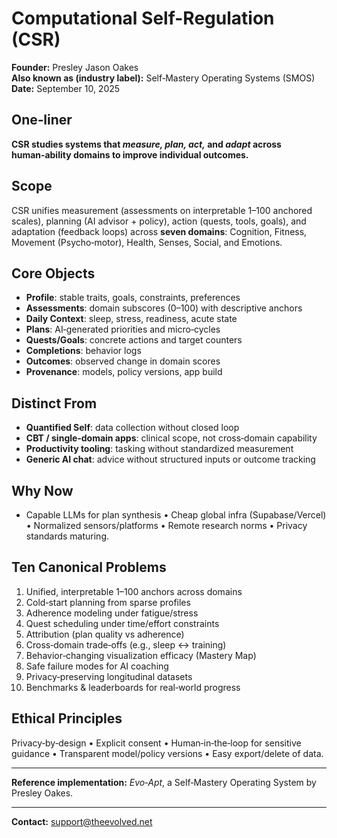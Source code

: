 # Computational Self-Regulation (CSR)
**Founder:** Presley Jason Oakes  
**Also known as (industry label):** Self‑Mastery Operating Systems (SMOS)  
**Date:** September 10, 2025

## One‑liner
**CSR studies systems that *measure, plan, act,* and *adapt* across human‑ability domains to improve individual outcomes.**

## Scope
CSR unifies measurement (assessments on interpretable 1–100 anchored scales), planning (AI advisor + policy), action (quests, tools, goals), and adaptation (feedback loops) across **seven domains**:
Cognition, Fitness, Movement (Psycho‑motor), Health, Senses, Social, and Emotions.

## Core Objects
- **Profile**: stable traits, goals, constraints, preferences
- **Assessments**: domain subscores (0–100) with descriptive anchors
- **Daily Context**: sleep, stress, readiness, acute state
- **Plans**: AI‑generated priorities and micro‑cycles
- **Quests/Goals**: concrete actions and target counters
- **Completions**: behavior logs
- **Outcomes**: observed change in domain scores
- **Provenance**: models, policy versions, app build

## Distinct From
- **Quantified Self**: data collection without closed loop
- **CBT / single‑domain apps**: clinical scope, not cross‑domain capability
- **Productivity tooling**: tasking without standardized measurement
- **Generic AI chat**: advice without structured inputs or outcome tracking

## Why Now
- Capable LLMs for plan synthesis • Cheap global infra (Supabase/Vercel) • Normalized sensors/platforms • Remote research norms • Privacy standards maturing.

## Ten Canonical Problems
1. Unified, interpretable 1–100 anchors across domains  
2. Cold‑start planning from sparse profiles  
3. Adherence modeling under fatigue/stress  
4. Quest scheduling under time/effort constraints  
5. Attribution (plan quality vs adherence)  
6. Cross‑domain trade‑offs (e.g., sleep ↔ training)  
7. Behavior‑changing visualization efficacy (Mastery Map)  
8. Safe failure modes for AI coaching  
9. Privacy‑preserving longitudinal datasets  
10. Benchmarks & leaderboards for real‑world progress

## Ethical Principles
Privacy‑by‑design • Explicit consent • Human‑in‑the‑loop for sensitive guidance • Transparent model/policy versions • Easy export/delete of data.

---
**Reference implementation:** *Evo‑Apt*, a Self‑Mastery Operating System by Presley Oakes.


---
**Contact:** support@theevolved.net
